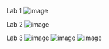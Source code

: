 Lab 1
![image](https://github.com/Marik3451/WebDesign/assets/106335954/e567d091-bbd8-4006-a0b0-2cccadfc4b44)


Lab 2
![image](https://github.com/Marik3451/WebDesign/assets/106335954/a0b3c4dd-549c-4b87-b9e2-07c1ec4f75b7)

Lab 3
![image](https://github.com/Marik3451/WebDesign/assets/106335954/51ea7de4-1e8c-4c18-a8cb-59d06ab7510d)
![image](https://github.com/Marik3451/WebDesign/assets/106335954/1f7ee60d-43a4-430e-a4ae-6163e65801f2)
![image](https://github.com/Marik3451/WebDesign/assets/106335954/31972cb9-1b31-4655-8ff7-e6266397d6c1)


